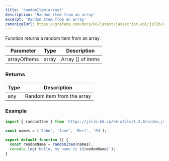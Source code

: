 ```yaml
---
title: 'randomItem(array)'
description: 'Random item from an array'
excerpt: 'Random item from an array'
canonicalUrl: https://grafana.com/docs/k6/latest/javascript-api/jslib/utils/randomitem/
---
```


Function returns a random item from an array.

| Parameter     | Type   | Description |
| ------------- | ------ |  --- |
| arrayOfItems  | array  | Array [] of items |


### Returns

| Type   | Description     |
| -----  | --------------- |
| any    | Random item from the array  |


### Example

<CodeGroup labels={[]}>

```javascript
import { randomItem } from 'https://jslib.k6.io/k6-utils/1.2.0/index.js';

const names = ['John', 'Jane', 'Bert', 'Ed'];

export default function () {
  const randomName = randomItem(names);
  console.log(`Hello, my name is ${randomName}`);
}
```

</CodeGroup>
